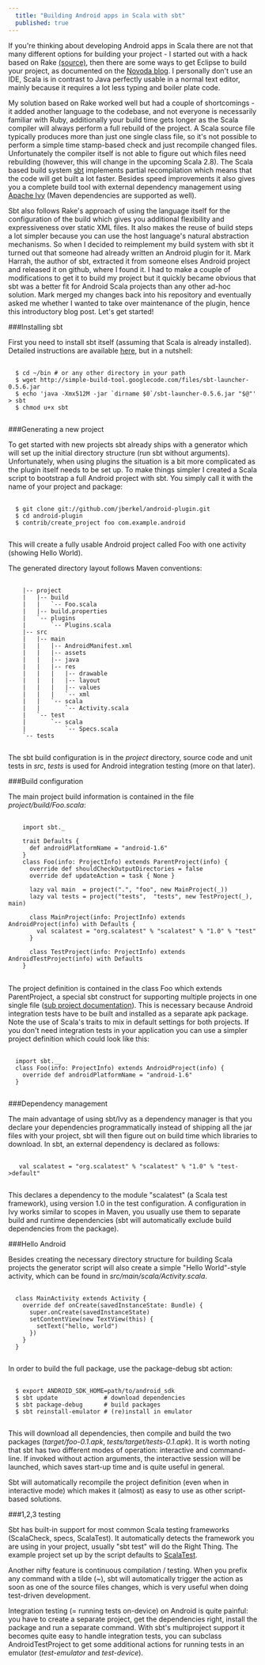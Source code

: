 ```yaml
---
  title: "Building Android apps in Scala with sbt"
  published: true
---
```


If you're thinking about developing Android apps in Scala there are not that many different options for building your project - I started out with a hack
based on Rake [(source)](http://github.com/jberkel/android-helloworld-scala/blob/master/Rakefile), then there are some ways to get Eclipse to build your project, as documented on the [Novoda blog](http://www.novoda.com/blog/?p=154). I personally don't use an IDE, Scala is in contrast to Java perfectly usable in a normal text editor, mainly because it requires a lot less typing and boiler plate code. 

My solution based on Rake worked well but had a couple of shortcomings - it added another language to the codebase, and not everyone is necessarily familiar with Ruby, additionally your build time gets longer as the Scala compiler will always perform a full rebuild of the project. A Scala source file typically produces more than just one single class file, so it's not possible to perform a simple time stamp-based check and just recompile changed files. Unfortunately the compiler itself is not able to figure out which files need rebuilding (however, this will change in the upcoming Scala 2.8). The Scala based build system [sbt](http://code.google.com/p/simple-build-tool/) implements partial recompilation which means that the code will get built a lot faster. Besides speed improvements it also gives you a complete build tool with external dependency management using [Apache Ivy](http://ant.apache.org/ivy/) (Maven dependencies are supported as well).

Sbt also follows Rake's approach of using the language itself for the configuration of the build which gives you additional flexibility and expressiveness over static XML files. It also makes the reuse of build steps a lot simpler because you can use the host language's natural abstraction mechanisms. So when I decided to reimplement my build system with sbt it turned out that someone had already written an Android plugin for it. Mark Harrah, the author of sbt, extracted it from someone elses Android project and released it on github, where I found it. I had to make a couple of modifications to get it to build my project but it quickly became obvious that sbt was a better fit for Android Scala projects than any other ad-hoc solution. Mark merged my changes back into his repository and eventually asked me whether I wanted to take over maintenance of the plugin, hence this introductory blog post. Let's get started!

###Installing sbt

First you need to install sbt itself (assuming that Scala is already installed). Detailed instructions are available [here](http://code.google.com/p/simple-build-tool/wiki/Setup), but in a nutshell:

<pre>
  <code class="bash">
  $ cd ~/bin # or any other directory in your path
  $ wget http://simple-build-tool.googlecode.com/files/sbt-launcher-0.5.6.jar
  $ echo 'java -Xmx512M -jar `dirname $0`/sbt-launcher-0.5.6.jar "$@"' > sbt
  $ chmod u+x sbt
  </code>
</pre> 

###Generating a new project

To get started with new projects sbt already ships with a generator which will set up the initial directory structure (run sbt without arguments). Unfortunately, when using plugins the situation is a bit more complicated as the plugin itself needs to be set up. To make things simpler I created a Scala script to bootstrap a full Android project with sbt. You simply call it with the name of your project and package:

<pre>
  <code class="bash">
  $ git clone git://github.com/jberkel/android-plugin.git
  $ cd android-plugin
  $ contrib/create_project foo com.example.android
  </code>
</pre>  

This will create a fully usable Android project called Foo with one activity (showing Hello World).
  

The generated directory layout follows Maven conventions:

<pre>
  <code class="bash">
    |-- project
    |   |-- build
    |   |   `-- Foo.scala
    |   |-- build.properties
    |   `-- plugins
    |       `-- Plugins.scala
    |-- src
    |   |-- main
    |   |   |-- AndroidManifest.xml
    |   |   |-- assets
    |   |   |-- java
    |   |   |-- res
    |   |   |   |-- drawable
    |   |   |   |-- layout
    |   |   |   |-- values
    |   |   |   `-- xml
    |   |   `-- scala
    |   |       `-- Activity.scala
    |   `-- test
    |       `-- scala
    |           `-- Specs.scala
    `-- tests
  </code>
</pre>

The sbt build configuration is in the *project* directory, source code and unit tests in *src*, *tests* is used for Android integration testing (more on that later).

###Build configuration

The main project build information is contained in the file *project/build/Foo.scala*: 

<pre>
  <code class="scala">
    import sbt._

    trait Defaults {
      def androidPlatformName = "android-1.6"
    }
    class Foo(info: ProjectInfo) extends ParentProject(info) {
      override def shouldCheckOutputDirectories = false
      override def updateAction = task { None }
      
      lazy val main  = project(".", "foo", new MainProject(_))
      lazy val tests = project("tests",  "tests", new TestProject(_), main)

      class MainProject(info: ProjectInfo) extends AndroidProject(info) with Defaults {    
        val scalatest = "org.scalatest" % "scalatest" % "1.0" % "test"
      }

      class TestProject(info: ProjectInfo) extends AndroidTestProject(info) with Defaults
    }
  </code>     
</pre>

The project definition is contained in the class Foo which extends ParentProject, a special sbt construct for supporting multiple projects in one single file ([sub project documentation](http://code.google.com/p/simple-build-tool/wiki/SubProjects)). This is necessary because Android integration tests have to be built and installed as a separate apk package. Note the use of Scala's traits to mix in default settings for both projects. If you don't need integration tests in your application you can use a simpler project definition which could look like this:

<pre>
  <code class="scala">
  import sbt.__
  class Foo(info: ProjectInfo) extends AndroidProject(info) {
    override def androidPlatformName = "android-1.6"    
  }
  </code>
</pre>  

###Dependency management

The main advantage of using sbt/Ivy as a dependency manager is that you declare your dependencies programmatically instead of shipping all the jar files with your project, sbt will then figure out on build time which libraries to download. In sbt, an external dependency is declared as follows:

<pre>
  <code class="scala">
   val scalatest = "org.scalatest" % "scalatest" % "1.0" % "test->default"
  </code>
</pre>   

This declares a dependency to the module "scalatest" (a Scala test framework), using version 1.0 in the test configuration. A configuration in Ivy works similar to scopes in Maven, you usually use them to separate build and runtime dependencies (sbt will automatically exclude build dependencies from the package).

###Hello Android

Besides creating the necessary directory structure for building Scala projects the generator script will also create a simple "Hello World"-style activity, which can be found in *src/main/scala/Activity.scala*.

<pre>
  <code class="scala">
  class MainActivity extends Activity {
    override def onCreate(savedInstanceState: Bundle) {
      super.onCreate(savedInstanceState)
      setContentView(new TextView(this) {
        setText("hello, world")
      })
    }
  }
  </code>
</pre>  

In order to build the full package, use the package-debug sbt action:

<pre>
  <code class="bash">
  $ export ANDROID_SDK_HOME=path/to/android_sdk
  $ sbt update             # download dependencies
  $ sbt package-debug      # build packages
  $ sbt reinstall-emulator # (re)install in emulator
  </code>
</pre>

This will download all dependencies, then compile and build the two packages (*target/foo-0.1.apk*, *tests/target/tests-0.1.apk*). It is worth noting that sbt has two different modes of operation: interactive and command-line. If invoked without action arguments, the interactive session will be launched, which saves start-up time and is quite useful in general.

Sbt will automatically recompile the project definition (even when in interactive mode) which makes it (almost) as easy to use as other script-based solutions.

###1,2,3 testing

Sbt has built-in support for most common Scala testing frameworks (ScalaCheck, specs, ScalaTest). It automatically detects the framework you are using in your project, usually "sbt test" will do the Right Thing. The example project set up by the script defaults to [ScalaTest](http://www.scalatest.org/).

Another nifty feature is continuous compilation / testing. When you prefix any command with a tilde (~), sbt will automatically trigger the action as soon as one of the source files changes, which is very useful when doing test-driven development.

Integration testing (= running tests on-device) on Android is quite painful: you have to create a separate project, get the dependencies right, install the package and run a separate command. With sbt's multiproject support it becomes quite easy to handle integration tests, you can subclass AndroidTestProject to get some additional actions for running tests in an emulator (*test-emulator* and *test-device*).






